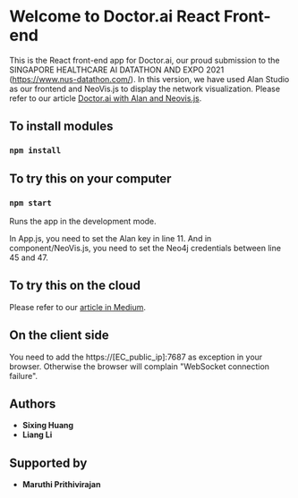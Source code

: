 # Welcome to Doctor.ai React Front-end

This is the React front-end app for Doctor.ai, our proud submission to the SINGAPORE HEALTHCARE AI DATATHON AND EXPO 2021 (https://www.nus-datathon.com/). In this version, we have used Alan Studio as our frontend and NeoVis.js to display the network visualization. Please refer to our article [Doctor.ai with Alan and Neovis.js](https://dgg32.medium.com/doctor-ai-with-alan-and-neovis-js-aa4ac0d94ba).

## To install modules

### `npm install`

## To try this on your computer

### `npm start`

Runs the app in the development mode.

In App.js, you need to set the Alan key in line 11. And in component/NeoVis.js, you need to set the Neo4j credentials between line 45 and 47.

## To try this on the cloud

Please refer to our [article in Medium](https://dgg32.medium.com/doctor-ai-with-alan-and-neovis-js-aa4ac0d94ba).

## On the client side

You need to add the https://[EC_public_ip]:7687 as exception in your browser. Otherwise the browser will complain "WebSocket connection failure".

## Authors

- **Sixing Huang**
- **Liang Li**

## Supported by

- **Maruthi Prithivirajan**
